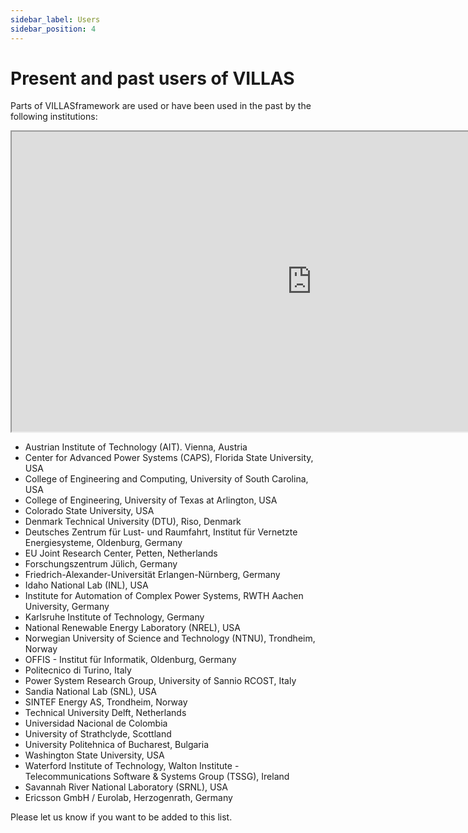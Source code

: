 ```yaml
---
sidebar_label: Users
sidebar_position: 4
---
```


# Present and past users of VILLAS

Parts of VILLASframework are used or have been used in the past by the following institutions:

<iframe src="https://www.google.com/maps/d/u/1/embed?mid=1K10Pv-03AxATU0gJyhLpHkxgDRU" width="960" height="480"></iframe>


- Austrian Institute of Technology (AIT). Vienna, Austria
- Center for Advanced Power Systems (CAPS), Florida State University, USA
- College of Engineering and Computing, University of South Carolina, USA
- College of Engineering, University of Texas at Arlington, USA
- Colorado State University, USA
- Denmark Technical University (DTU), Riso, Denmark
- Deutsches Zentrum für Lust- und Raumfahrt, Institut für Vernetzte Energiesysteme, Oldenburg, Germany
- EU Joint Research Center, Petten, Netherlands
- Forschungszentrum Jülich, Germany
- Friedrich-Alexander-Universität Erlangen-Nürnberg, Germany
- Idaho National Lab (INL), USA
- Institute for Automation of Complex Power Systems, RWTH Aachen University, Germany
- Karlsruhe Institute of Technology, Germany
- National Renewable Energy Laboratory (NREL), USA
- Norwegian University of Science and Technology (NTNU), Trondheim, Norway
- OFFIS - Institut für Informatik, Oldenburg, Germany
- Politecnico di Turino, Italy
- Power System Research Group, University of Sannio RCOST, Italy
- Sandia National Lab (SNL), USA
- SINTEF Energy AS, Trondheim, Norway
- Technical University Delft, Netherlands
- Universidad Nacional de Colombia
- University of Strathclyde, Scottland
- University Politehnica of Bucharest, Bulgaria
- Washington State University, USA
- Waterford Institute of Technology, Walton Institute - Telecommunications Software & Systems Group (TSSG), Ireland
- Savannah River National Laboratory (SRNL), USA
- Ericsson GmbH / Eurolab, Herzogenrath, Germany

Please let us know if you want to be added to this list.
